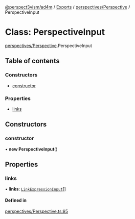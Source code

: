 [@perspect3vism/ad4m](../README.md) / [Exports](../modules.md) / [perspectives/Perspective](../modules/perspectives_Perspective.md) / PerspectiveInput

# Class: PerspectiveInput

[perspectives/Perspective](../modules/perspectives_Perspective.md).PerspectiveInput

## Table of contents

### Constructors

- [constructor](perspectives_Perspective.PerspectiveInput.md#constructor)

### Properties

- [links](perspectives_Perspective.PerspectiveInput.md#links)

## Constructors

### constructor

• **new PerspectiveInput**()

## Properties

### links

• **links**: [`LinkExpressionInput`](links_Links.LinkExpressionInput.md)[]

#### Defined in

[perspectives/Perspective.ts:95](https://github.com/perspect3vism/ad4m/blob/e76a46f1/core/src/perspectives/Perspective.ts#L95)
